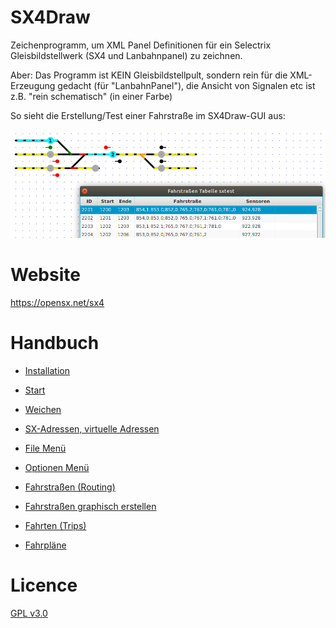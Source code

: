 # SX4Draw

Zeichenprogramm, um XML Panel Definitionen für ein Selectrix Gleisbildstellwerk (SX4 und Lanbahnpanel) zu zeichnen.

Aber: Das Programm ist KEIN Gleisbildstellpult, sondern rein für die XML-Erzeugung gedacht
(für "LanbahnPanel"), die Ansicht von Signalen etc ist z.B. "rein schematisch" (in einer Farbe)

So sieht die Erstellung/Test einer Fahrstraße im SX4Draw-GUI aus:

![SX4 GUI](sx4draw-1.png)

# Website

<https://opensx.net/sx4>

# Handbuch

* [Installation](installation.md)

* [Start](draw_elements.md)

* [Weichen](turnouts.md)

* [SX-Adressen, virtuelle Adressen](addresses.md)

* [File Menü](file_menu.md)

* [Optionen Menü](options.md)

* [Fahrstraßen (Routing)](routes.md)

* [Fahrstraßen graphisch erstellen](create_routes.md)

* [Fahrten (Trips)](trips.md)

* [Fahrpläne](timetables.md)


# Licence

[GPL v3.0](https://www.gnu.org/licenses/gpl-3.0.en.html)


